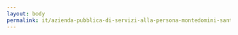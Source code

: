 ```yaml
---
layout: body
permalink: it/azienda-pubblica-di-servizi-alla-persona-montedomini-sant-ambrogio-fuligno-bigallo/
---
```


